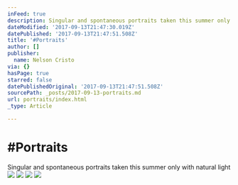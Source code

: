 ```yaml
---
inFeed: true
description: Singular and spontaneous portraits taken this summer only with natural light
dateModified: '2017-09-13T21:47:30.019Z'
datePublished: '2017-09-13T21:47:51.508Z'
title: '#Portraits'
author: []
publisher:
  name: Nelson Cristo
via: {}
hasPage: true
starred: false
datePublishedOriginal: '2017-09-13T21:47:51.508Z'
sourcePath: _posts/2017-09-13-portraits.md
url: portraits/index.html
_type: Article

---
```

# \#Portraits

Singular and spontaneous portraits taken this summer only with natural light
![](https://the-grid-user-content.s3-us-west-2.amazonaws.com/cc8ad331-669f-49a1-bfb1-57a82ae769e8.jpg)
![](https://the-grid-user-content.s3-us-west-2.amazonaws.com/5e5c8699-41da-468f-939a-b16411629ba6.jpg)
![](https://the-grid-user-content.s3-us-west-2.amazonaws.com/cb9636f8-f9fc-4048-8b09-d94fa26dc9b9.jpg)
![](https://the-grid-user-content.s3-us-west-2.amazonaws.com/f58c9722-3f40-46b5-aad1-d6bc85ece463.jpg)